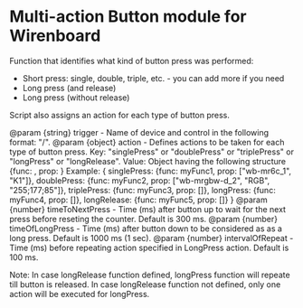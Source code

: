 # Multi-action Button module for Wirenboard

Function that identifies what kind of button press was performed: 
- Short press: single, double, triple, etc. - you can add more if you need
- Long press (and release)
- Long press (without release)

Script also assigns an action for each type of button press.

@param  {string} trigger         -  Name of device and control in the following format: "<device>/<control>".
@param  {object} action          -  Defines actions to be taken for each type of button press.
                                  Key: "singlePress" or "doublePress" or "triplePress" or "longPress" or "longRelease".
                                  Value: Object having the following structure {func: <function name>, prop: <array of parameters to be passed>}
                                  Example:
                                  {
                                      singlePress: {func: myFunc1, prop: ["wb-mr6c_1", "K1"]},
                                      doublePress: {func: myFunc2, prop: ["wb-mrgbw-d_2", "RGB", "255;177;85"]},
                                      triplePress: {func: myFunc3, prop: []},
                                      longPress: {func: myFunc4, prop: []},
                                      longRelease: {func: myFunc5, prop: []}
                                  }
@param  {number} timeToNextPress -  Time (ms) after button up to wait for the next press before reseting the counter. Default is 300 ms.
@param  {number} timeOfLongPress -  Time (ms) after button down to be considered as as a long press. Default is 1000 ms (1 sec).
@param  {number} intervalOfRepeat - Time (ms) before repeating action specified in LongPress action. Default is 100 ms.
 
Note: In case longRelease function defined, longPress function will repeate till button is released.
In case longRelease function not defined, only one action will be executed for longPress.

